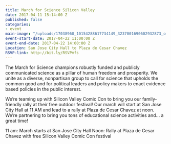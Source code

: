 ```yaml
---
title: March for Science Silicon Valley
date: 2017-04-11 15:14:00 Z
published: false
categories:
- event
main-image: "/uploads/17038960_10154288617734149_3237001690602932873_o.jpg"
event-start-date: 2017-04-22 11:00:00 Z
event-end-date: 2017-04-22 14:00:00 Z
Location: San Jose City Hall to Plaza de Cesar Chavez
RSVP-link: http://bit.ly/RSVPmfs
---
```


The March for Science champions robustly funded and publicly communicated science as a pillar of human freedom and prosperity. We unite as a diverse, nonpartisan group to call for science that upholds the common good and for political leaders and policy makers to enact evidence based policies in the public interest.

We’re teaming up with Silicon Valley Comic Con to bring you our family-friendly rally at their free outdoor festival! Our march will start at San Jose City Hall at 11 AM and lead to a rally at Plaza de Cesar Chavez at noon. We’re partnering to bring you tons of educational science activities and... a great time!

11 am: March starts at San Jose City Hall
Noon: Rally at Plaza de Cesar Chavez with free Silicon Valley Comic Con festival
